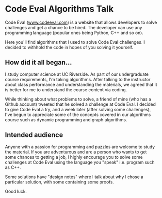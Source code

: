 # Code Eval Algorithms Talk

Code Eval (www.codeeval.com) is a website that allows developers to solve challenges and get a chance to be hired. The developer can use any programming language (popular ones being Python, C++ and so on).

Here you'll find algorithms that I used to solve Code Eval challenges. I decided to withhold the code in hopes of you solving it yourself.

## How did it all began...

I study computer science at UC Riverside. As part of our undergraduate course requirements, I'm taking algorithms. After talking to the instructor about class performance and understanding the materials, we agreed that it is better for me to understand the course content via coding.

While thinking about what problems to solve, a friend of mine (who has a Github account) tweeted that he solved a challenge at Code Eval. I decided to give Code Eval a try, and a week later (after solving some challenges), I've begun to appreciate some of the concepts covered in our algorithms course such as dynamic programming and graph algorithms.

## Intended audience

Anyone with a passion for programming and puzzles are welcome to study the material. If you are adventurous and are a person who wants to get some chances to getting a job, I highly encourage you to solve some challenges at Code Eval using the language you "speak" i.e. program such as C++.

Some solutions have "design notes" where I talk about why I chose a particular solution, with some containing some proofs.

Good luck.

